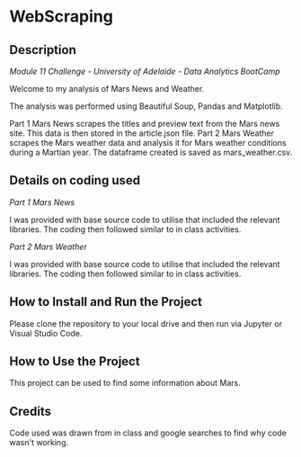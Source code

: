 # WebScraping

## Description
_Module 11 Challenge - University of Adelaide - Data Analytics BootCamp_

Welcome to my analysis of Mars News and Weather. 

The analysis was performed using Beautiful Soup, Pandas and Matplotlib.

Part 1 Mars News scrapes the titles and preview text from the Mars news site. This data is then stored in the article.json file.
Part 2 Mars Weather scrapes the Mars weather data and analysis it for Mars weather conditions during a Martian year. The dataframe created is saved as mars_weather.csv.


## Details on coding used
_Part 1 Mars News_

I was provided with base source code to utilise that included the relevant libraries.
The coding then followed similar to in class activities.

_Part 2 Mars Weather_

I was provided with base source code to utilise that included the relevant libraries.
The coding then followed similar to in class activities.

## How to Install and Run the Project

Please clone the repository to your local drive and then run via Jupyter or Visual Studio Code.

## How to Use the Project

This project can be used to find some information about Mars.

## Credits

Code used was drawn from in class and google searches to find why code wasn't working.  
